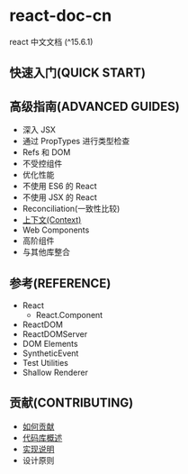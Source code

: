 # react-doc-cn
react 中文文档 (^15.6.1)

## 快速入门(QUICK START)

## 高级指南(ADVANCED GUIDES)

- 深入 JSX
- 通过 PropTypes 进行类型检查
- Refs 和 DOM
- 不受控组件
- 优化性能
- 不使用 ES6 的 React
- 不使用 JSX 的 React
- Reconciliation(一致性比较)
- [上下文(Context)](context)
- Web Components
- 高阶组件
- 与其他库整合

## 参考(REFERENCE)
- React
  - React.Component
- ReactDOM
- ReactDOMServer
- DOM Elements
- SyntheticEvent
- Test Utilities
- Shallow Renderer
## 贡献(CONTRIBUTING)

- [如何贡献](how-to-contribute)
- [代码库概述](codebase-overview)
- [实现说明](implementation-notes)
- 设计原则
